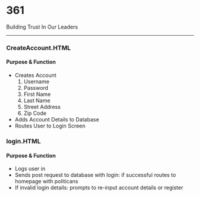 # 361
Building Trust In Our Leaders
<hr/>

<h3>CreateAccount.HTML</h3>

<h4> Purpose & Function </h4>
<ul> 
  <li>Creates Account 
    <ol>
      <li>Username</li>
      <li>Password</li>
      <li>First Name</li>
      <li>Last Name</li>
      <li>Street Address</li>
      <li>Zip Code</li>
    </ol>
    </li>
  <li> Adds Account Details to Database </li>
  <li> Routes User to Login Screen </li>
</ul>

<h3>login.HTML</h3>
<h4> Purpose & Function </h4>
<ul>
  <li>Logs user in </li>
  <li>Sends post request to database with login: if successful routes to homepage with politicans </li>
  <li>If invalid login details: prompts to re-input account details or register </li>
</ul>
